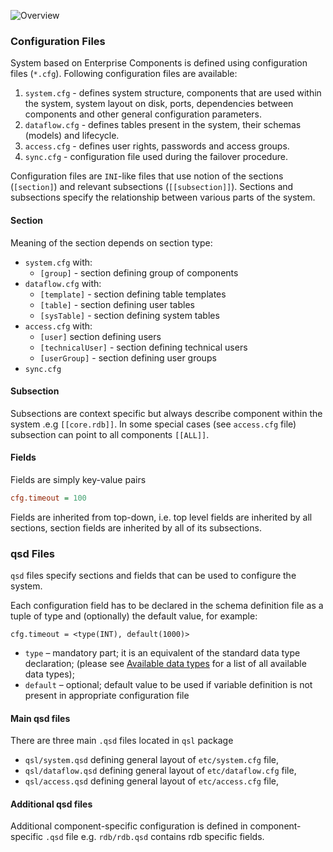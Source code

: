 ![Overview](img/Slide7.PNG)

### Configuration Files
System based on Enterprise Components is defined using configuration files (`*.cfg`). Following configuration files are available:

1. `system.cfg` - defines system structure, components that are used within the system, system layout on disk, ports, dependencies between components and other general configuration parameters.
1. `dataflow.cfg` - defines tables present in the system, their schemas (models) and lifecycle.
1. `access.cfg` - defines user rights, passwords and access groups.
1. `sync.cfg` - configuration file used during the failover procedure.

Configuration files are `INI`-like files that use notion of the sections (`[section]`) and relevant
subsections (`[[subsection]]`). Sections and subsections specify the relationship between various parts of the system. 

#### Section 

Meaning of the section depends on section type:
- `system.cfg` with:
  - `[group]` - section defining group of components
- `dataflow.cfg` with: 
  - `[template]` - section defining table templates
  - `[table]` - section defining user tables
  - `[sysTable]` - section defining system tables
- `access.cfg` with:
  - `[user]` section defining users
  - `[technicalUser]` - section defining technical users
  - `[userGroup]` - section defining user groups
- `sync.cfg` 

#### Subsection 

Subsections are context specific but always describe component within the system .e.g `[[core.rdb]]`. 
In some special cases (see `access.cfg` file) subsection can point to all components `[[ALL]]`.

#### Fields
Fields are simply key-value pairs
```cfg
cfg.timeout = 100
```
Fields are inherited from top-down, i.e. top level fields are inherited by all sections, section fields are inherited by all of its subsections.

### qsd Files

`qsd` files specify sections and fields that can be used to configure the system.

Each configuration field has to be declared in the schema definition file as a tuple of type and (optionally) the default value, for example:

```qsd
cfg.timeout = <type(INT), default(1000)>
```

- `type` – mandatory part; it is an equivalent of the standard data type declaration; (please see
  [Available data types](Available-data-types) for a list of all available data types);
- `default` – optional; default value to be used if variable definition is not present in
  appropriate configuration file

#### Main qsd files

There are three main `.qsd` files located in `qsl` package 
- `qsl/system.qsd` defining general layout of `etc/system.cfg` file,
- `qsl/dataflow.qsd` defining general layout of `etc/dataflow.cfg` file,
- `qsl/access.qsd` defining general layout of `etc/access.cfg` file,

#### Additional qsd files
Additional component-specific configuration is defined in component-specific `.qsd` file 
e.g. `rdb/rdb.qsd` contains rdb specific fields.
